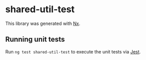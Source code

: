 # shared-util-test

This library was generated with [Nx](https://nx.dev).

## Running unit tests

Run `ng test shared-util-test` to execute the unit tests via [Jest](https://jestjs.io).
